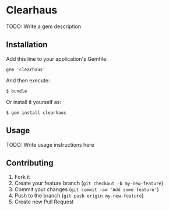 # Clearhaus

TODO: Write a gem description

## Installation

Add this line to your application's Gemfile:

    gem 'clearhaus'

And then execute:

    $ bundle

Or install it yourself as:

    $ gem install clearhaus

## Usage

TODO: Write usage instructions here

## Contributing

1. Fork it
2. Create your feature branch (`git checkout -b my-new-feature`)
3. Commit your changes (`git commit -am 'Add some feature'`)
4. Push to the branch (`git push origin my-new-feature`)
5. Create new Pull Request
